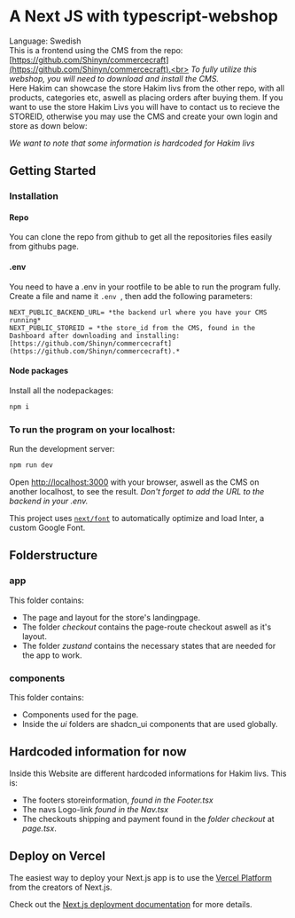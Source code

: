 # A Next JS with typescript-webshop

Language: Swedish <br>
This is a frontend using the CMS from the repo: [https://github.com/Shinyn/commercecraft](https://github.com/Shinyn/commercecraft).<br>
_To fully utilize this webshop, you will need to download and install the CMS._<br>
Here Hakim can showcase the store Hakim livs from the other repo, with all products, categories etc, aswell as placing orders after buying them.
If you want to use the store Hakim Livs you will have to contact us to recieve the STOREID, otherwise you may use the CMS and create your own login and store as down below:

_We want to note that some information is hardcoded for Hakim livs_

## Getting Started

### Installation

#### Repo

You can clone the repo from github to get all the repositories files easily from githubs page.

#### .env

You need to have a .env in your rootfile to be able to run the program fully. Create a file and name it `.env `, then add the following parameters:

```
NEXT_PUBLIC_BACKEND_URL= *the backend url where you have your CMS running*
NEXT_PUBLIC_STOREID = *the store_id from the CMS, found in the Dashboard after downloading and installing:  [https://github.com/Shinyn/commercecraft](https://github.com/Shinyn/commercecraft).*
```

#### Node packages

Install all the nodepackages:

```bash
npm i
```

### To run the program on your localhost:

Run the development server:

```bash
npm run dev

```

Open [http://localhost:3000](http://localhost:3000) with your browser, aswell as the CMS on another localhost, to see the result. _Don't forget to add the URL to the backend in your .env._

This project uses [`next/font`](https://nextjs.org/docs/basic-features/font-optimization) to automatically optimize and load Inter, a custom Google Font.

## Folderstructure

### app

This folder contains:

- The page and layout for the store's landingpage.
- The folder _checkout_ contains the page-route checkout aswell as it's layout.
- The folder _zustand_ contains the necessary states that are needed for the app to work.

### components

This folder contains:

- Components used for the page.
- Inside the _ui_ folders are shadcn_ui components that are used globally.

## Hardcoded information for now

Inside this Website are different hardcoded informations for Hakim livs. This is:

- The footers storeinformation, _found in the Footer.tsx_
- The navs Logo-link _found in the Nav.tsx_
- The checkouts shipping and payment found in the _folder checkout_ at _page.tsx_.

## Deploy on Vercel

The easiest way to deploy your Next.js app is to use the [Vercel Platform](https://vercel.com/new?utm_medium=default-template&filter=next.js&utm_source=create-next-app&utm_campaign=create-next-app-readme) from the creators of Next.js.

Check out the [Next.js deployment documentation](https://nextjs.org/docs/deployment) for more details.
